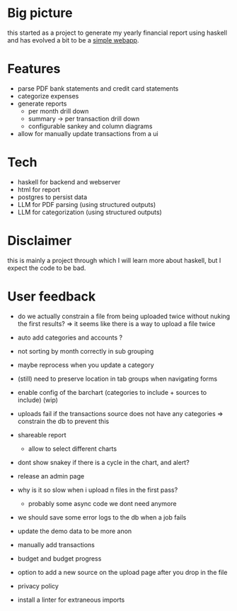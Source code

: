 # Big picture

this started as a project to generate my yearly financial report using haskell
and has evolved a bit to be a [simple webapp](https://myfinancereport.com/).

# Features

- parse PDF bank statements and credit card statements
- categorize expenses
- generate reports
  - per month drill down
  - summary -> per transaction drill down
  - configurable sankey and column diagrams
- allow for manually update transactions from a ui

# Tech

- haskell for backend and webserver
- html for report
- postgres to persist data
- LLM for PDF parsing (using structured outputs)
- LLM for categorization (using structured outputs)

# Disclaimer

this is mainly a project through which I will learn more about haskell, but I expect the code to be bad.

# User feedback

- do we actually constrain a file from being uploaded twice without nuking the first results?
  => it seems like there is a way to upload a file twice
- auto add categories and accounts ?
- not sorting by month correctly in sub grouping
- maybe reprocess when you update a category
- (still) need to preserve location in tab groups when navigating forms
- enable config of the barchart (categories to include + sources to include) (wip)

- uploads fail if the transactions source does not have any categories
  => constrain the db to prevent this
- shareable report
  - allow to select different charts
- dont show snakey if there is a cycle in the chart, and alert?
- release an admin page
- why is it so slow when i upload n files in the first pass?
  - probably some async code we dont need anymore
- we should save some error logs to the db when a job fails
- update the demo data to be more anon
- manually add transactions
- budget and budget progress
- option to add a new source on the upload page after you drop in the file
- privacy policy
- install a linter for extraneous imports
